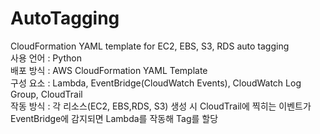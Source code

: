 # AutoTagging
CloudFormation YAML template for EC2, EBS, S3, RDS auto tagging
<br>
사용 언어 : Python<br>
배포 방식 : AWS CloudFormation YAML Template<br>
구성 요소 : Lambda, EventBridge(CloudWatch Events), CloudWatch Log Group, CloudTrail<br>
작동 방식 : 각 리소스(EC2, EBS,RDS, S3) 생성 시 CloudTrail에 찍히는 이벤트가 EventBridge에 감지되면 Lambda를 작동해 Tag를 할당<br>
